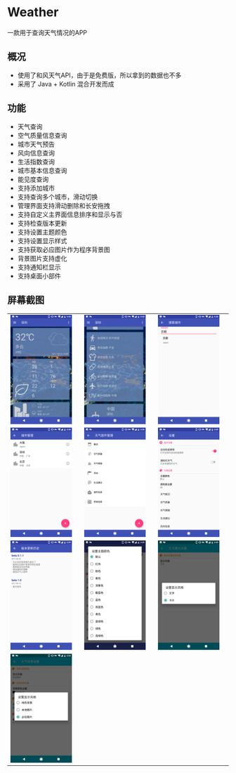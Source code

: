 # Weather
一款用于查询天气情况的APP

## 概况
+ 使用了和风天气API，由于是免费版，所以拿到的数据也不多
+ 采用了 Java + Kotlin 混合开发而成

## 功能
+ 天气查询
+ 空气质量信息查询
+ 城市天气预告
+ 风向信息查询
+ 生活指数查询
+ 城市基本信息查询
+ 能见度查询
+ 支持添加城市
+ 支持查询多个城市，滑动切换
+ 管理界面支持滑动删除和长安拖拽
+ 支持自定义主界面信息排序和显示与否
+ 支持检查版本更新
+ 支持设置主题颜色
+ 支持设置显示样式
+ 支持获取必应图片作为程序背景图
+ 背景图片支持虚化
+ 支持通知栏显示
+ 支持桌面小部件

## 屏幕截图
<table width="900">
	<tbody>
    	<tr>
        	<td>
            	<img src="img/preview (1).png" width="300">
            <td>
        	<td>
            	<img src="img/preview (2).png" width="300">
            <td>
        	<td>
            	<img src="img/preview (3).png" width="300">
            <td>
        <tr>
    	<tr>
        	<td>
            	<img src="img/preview (4).png" width="300">
            <td>
        	<td>
            	<img src="img/preview (5).png" width="300">
            <td>
        	<td>
            	<img src="img/preview (6).png" width="300">
            <td>
        <tr>
    	<tr>
        	<td>
            	<img src="img/preview (7).png" width="300">
            <td>
        	<td>
            	<img src="img/preview (8).png" width="300">
            <td>
        	<td>
            	<img src="img/preview (9).png" width="300">
            <td>
        <tr>
    	<tr>
        	<td>
            	<img src="img/preview (10).png" width="300">
            <td>
        <tr>
    </tbody>
</table>
